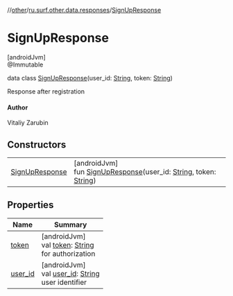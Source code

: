 //[other](../../../index.md)/[ru.surf.other.data.responses](../index.md)/[SignUpResponse](index.md)

# SignUpResponse

[androidJvm]\
@Immutable

data class [SignUpResponse](index.md)(user_id: [String](https://kotlinlang.org/api/latest/jvm/stdlib/kotlin/-string/index.html), token: [String](https://kotlinlang.org/api/latest/jvm/stdlib/kotlin/-string/index.html))

Response after registration

#### Author

Vitaliy Zarubin

## Constructors

| | |
|---|---|
| [SignUpResponse](-sign-up-response.md) | [androidJvm]<br>fun [SignUpResponse](-sign-up-response.md)(user_id: [String](https://kotlinlang.org/api/latest/jvm/stdlib/kotlin/-string/index.html), token: [String](https://kotlinlang.org/api/latest/jvm/stdlib/kotlin/-string/index.html)) |

## Properties

| Name | Summary |
|---|---|
| [token](token.md) | [androidJvm]<br>val [token](token.md): [String](https://kotlinlang.org/api/latest/jvm/stdlib/kotlin/-string/index.html)<br>for authorization |
| [user_id](user_id.md) | [androidJvm]<br>val [user_id](user_id.md): [String](https://kotlinlang.org/api/latest/jvm/stdlib/kotlin/-string/index.html)<br>user identifier |
